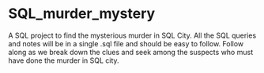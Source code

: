 # SQL_murder_mystery
A SQL project to find the mysterious murder in SQL City. All the SQL queries and notes will be in a single .sql file and should be easy to follow. 
Follow along as we break down the clues and seek among the suspects who must have done the murder in SQL city. 
